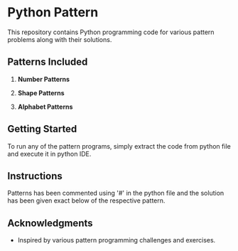 # Python Pattern

This repository contains Python programming code for various pattern problems along with their solutions.

## Patterns Included

1. **Number Patterns**

2. **Shape Patterns**

3. **Alphabet Patterns**


## Getting Started

To run any of the pattern programs, simply extract the code from python file and execute it in python IDE.


## Instructions

Patterns has been commented using '#' in the python file and the solution has been given exact below of the respective pattern.


## Acknowledgments

- Inspired by various pattern programming challenges and exercises.
